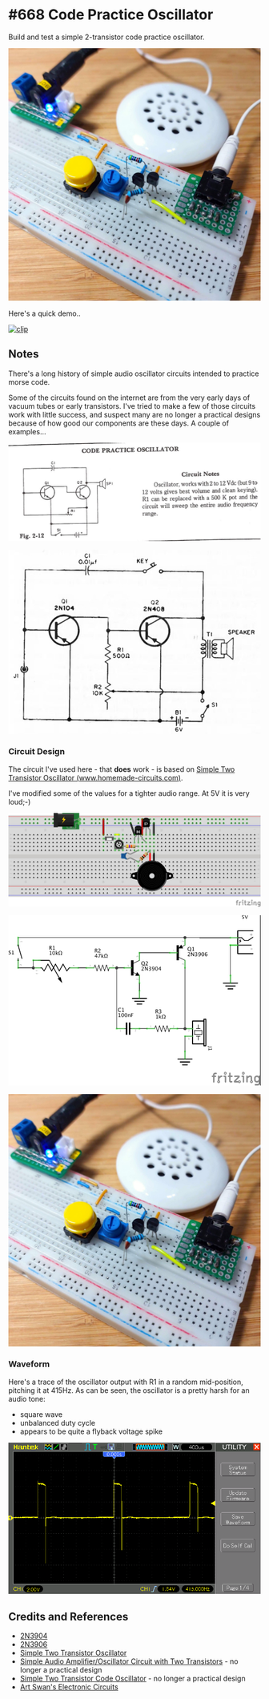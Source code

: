 # #668 Code Practice Oscillator

Build and test a simple 2-transistor code practice oscillator.

![Build](./assets/CodePracticeOscillator_build.jpg?raw=true)

Here's a quick demo..

[![clip](https://img.youtube.com/vi/g_LP7cubLg8/0.jpg)](https://www.youtube.com/watch?v=g_LP7cubLg8)

## Notes

There's a long history of simple audio oscillator circuits intended to practice morse code.

Some of the circuits found on the internet are from the very early days of vacuum tubes or early transistors.
I've tried to make a few of those circuits work with little success,
and suspect many are no longer a practical designs because of how good our components are these days.
A couple of examples...

[![codeosc1](./assets/codeosc1.jpg)](http://www.angelfire.com/art2/artswan/codeosc1.jpg)

[![simple-audio-amplifier-circuit-with-two-transistors](./assets/simple-audio-amplifier-circuit-with-two-transistors.jpg)](https://circuitszone.com/simple-audio-amplifier-oscilator-circuit-with-two-transistors/)

### Circuit Design

The circuit I've used here - that **does** work - is based on
[Simple Two Transistor Oscillator (www.homemade-circuits.com)](https://www.homemade-circuits.com/how-to-build-simple-transistor-circuits/).

I've modified some of the values for a tighter audio range.
At 5V it is very loud;-)

![bb](./assets/CodePracticeOscillator_bb.jpg?raw=true)

![schematic](./assets/CodePracticeOscillator_schematic.jpg?raw=true)

![bb_build](./assets/CodePracticeOscillator_build.jpg?raw=true)

### Waveform

Here's a trace of the oscillator output with R1 in a random mid-position, pitching it at 415Hz.
As can be seen, the oscillator is a pretty harsh for an audio tone:

* square wave
* unbalanced duty cycle
* appears to be quite a flyback voltage spike

![scope](./assets/scope.gif?raw=true)

## Credits and References

* [2N3904](http://parts.io/detail/5427230/2N3904)
* [2N3906](http://parts.io/detail/5427230/2N3904)
* [Simple Two Transistor Oscillator](https://www.homemade-circuits.com/how-to-build-simple-transistor-circuits/)
* [Simple Audio Amplifier/Oscillator Circuit with Two Transistors](https://circuitszone.com/simple-audio-amplifier-oscilator-circuit-with-two-transistors/) - no longer a practical design
* [Simple Two Transistor Code Oscillator](http://www.angelfire.com/art2/artswan/codeosc1.jpg) - no longer a practical design
* [Art Swan's Electronic Circuits](https://www.angelfire.com/art2/artswan/)
